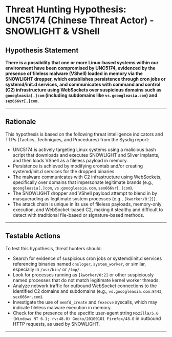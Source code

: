 # Threat Hunting Hypothesis: UNC5174 (Chinese Threat Actor) - SNOWLIGHT & VShell

## Hypothesis Statement

**There is a possibility that one or more Linux-based systems within our environment have been compromised by UNC5174, evidenced by the presence of fileless malware (VShell) loaded in memory via the SNOWLIGHT dropper, which establishes persistence through cron jobs or systemd/init.d services, and communicates with command and control (C2) infrastructure using WebSockets over suspicious domains such as `gooogleasia[.]com` (including subdomains like `vs.gooogleasia.com`) and `sex666vr[.]com`.**

---

## Rationale

This hypothesis is based on the following threat intelligence indicators and TTPs (Tactics, Techniques, and Procedures) from the Sysdig report:

- UNC5174 is actively targeting Linux systems using a malicious bash script that downloads and executes SNOWLIGHT and Sliver implants, and then loads VShell as a fileless payload in memory.
- Persistence is achieved by modifying crontab and/or creating systemd/init.d services for the dropped binaries.
- The malware communicates with C2 infrastructure using WebSockets, specifically over domains that impersonate legitimate brands (e.g., `gooogleasia[.]com`, `vs.gooogleasia.com`, `sex666vr[.]com`).
- The SNOWLIGHT dropper and VShell payload attempt to blend in by masquerading as legitimate system processes (e.g., `[kworker/0:2]`).
- The attack chain is unique in its use of fileless payloads, memory-only execution, and WebSocket-based C2, making it stealthy and difficult to detect with traditional file-based or signature-based methods.

---

## Testable Actions

To test this hypothesis, threat hunters should:

- Search for evidence of suspicious cron jobs or systemd/init.d services referencing binaries named `dnsloger`, `system_worker`, or similar, especially in `/usr/bin/` or `/tmp/`.
- Look for processes running as `[kworker/0:2]` or other suspiciously named processes that do not match legitimate kernel worker threads.
- Analyze network traffic for outbound WebSocket connections to the identified C2 domains and subdomains (e.g., `vs.gooogleasia.com:8443`, `sex666vr.com`).
- Investigate the use of `memfd_create` and `fexecve` syscalls, which may indicate fileless malware execution in memory.
- Check for the presence of the specific user-agent string `Mozilla/5.0 (Windows NT 6.1; rv:48.0) Gecko/20100101 Firefox/48.0` in outbound HTTP requests, as used by SNOWLIGHT.

---

